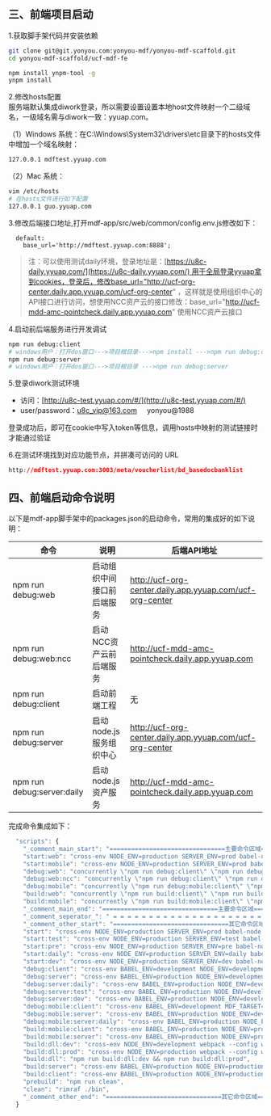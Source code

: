 <a name="391731ae"></a>
## 三、前端项目启动


1.获取脚手架代码并安装依赖
```bash
git clone git@git.yonyou.com:yonyou-mdf/yonyou-mdf-scaffold.git
cd yonyou-mdf-scaffold/ucf-mdf-fe

npm install ynpm-tool -g
ynpm install
```

2.修改hosts配置<br />服务端默认集成diwork登录，所以需要设置设置本地host文件映射一个二级域名，一级域名需与diwork一致：yyuap.com。

（1）Windows 系统：在C:\Windows\System32\drivers\etc目录下的hosts文件中增加一个域名映射：

```bash
127.0.0.1 mdftest.yyuap.com
```

（2）Mac 系统：
```bash
vim /etc/hosts
# 在hosts文件进行如下配置
127.0.0.1 guo.yyuap.com
```
3.修改后端接口地址,打开mdf-app/src/web/common/config.env.js修改如下：

```
  default:
    base_url='http://mdftest.yyuap.com:8888';
```

> 注：可以使用测试daily环境，登录地址是：[https://u8c-daily.yyuap.com/](https://u8c-daily.yyuap.com/) 用于全局登录yyuap拿到cookies，登录后，修改base_url="http://ucf-org-center.daily.app.yyuap.com/ucf-org-center" ，这样就是使用组织中心的API接口进行访问，想使用NCC资产云的接口修改：base_url="http://ucf-mdd-amc-pointcheck.daily.app.yyuap.com" 使用NCC资产云接口


4.启动前后端服务进行开发调试

```bash
npm run debug:client
# windows用户：打开dos窗口--->项目根目录--->npm install --->npm run debug:client
npm run debug:server
# windows用户：打开dos窗口--->项目根目录 --->npm run debug:server
```

5.登录diwork测试环境

- 访问：[http://u8c-test.yyuap.com/#/](http://u8c-test.yyuap.com/#/)
- user/password：u8c_vip@163.com     yonyou@1988

登录成功后，即可在cookie中写入token等信息，调用hosts中映射的测试链接时才能通过验证

6.在测试环境找到对应功能节点，并拼凑可访问的 URL

```css
http://mdftest.yyuap.com:3003/meta/voucherlist/bd_basedocbanklist
```

<a name="0QNgD"></a>
## 四、前端启动命令说明
以下是mdf-app脚手架中的packages.json的启动命令，常用的集成好的如下说明：

| 命令 | 说明 | 后端API地址 |
| --- | --- | --- |
| npm run debug:web | 启动组织中间接口前后端服务 | http://ucf-org-center.daily.app.yyuap.com/ucf-org-center |
| npm run debug:web:ncc | 启动NCC资产云前后端服务 | http://ucf-mdd-amc-pointcheck.daily.app.yyuap.com |
| npm run debug:client | 启动前端工程 | 无 |
| npm run debug:server | 启动node.js服务组织中心 | http://ucf-org-center.daily.app.yyuap.com/ucf-org-center |
| npm run debug:server:daily | 启动node.js资产服务 | http://ucf-mdd-amc-pointcheck.daily.app.yyuap.com |


完成命令集成如下：

```javascript
  "scripts": {
    "_comment_main_start": "================================主要命令区域================================",
    "start:web": "cross-env NODE_ENV=production SERVER_ENV=prod babel-node --only=src,node_modules/@mdf bin/web/server/index.js",
    "start:mobile": "cross-env NODE_ENV=production SERVER_ENV=prod babel-node --only=src,node_modules/@mdf bin/mobile/server/index.js",
    "debug:web": "concurrently \"npm run debug:client\" \"npm run debug:server\"",
    "debug:web:ncc": "concurrently \"npm run debug:client\" \"npm run debug:server:daily\"",
    "debug:mobile": "concurrently \"npm run debug:mobile:client\" \"npm run debug:mobile:server\"",
    "build:web": "concurrently \"npm run build:client\" \"npm run build:server\"",
    "build:mobile": "concurrently \"npm run build:mobile:client\" \"npm run build:mobile:server\"",
    "_comment_main_end": "================================主要命令区域================================",
    "_comment_seperator_": " = = = = = = = = = = = = = = = = = = = = = = = = = = = = = = = = = = = = = = = = ",
    "_comment_other_start": "================================其它命令区域================================",
    "start": "cross-env NODE_ENV=production SERVER_ENV=prod babel-node --only=src,node_modules/@mdf bin/web/server/index.js",
    "start:test": "cross-env NODE_ENV=production SERVER_ENV=test babel-node --only=src,node_modules/@mdf bin/web/server/index.js",
    "start:pre": "cross-env NODE_ENV=production SERVER_ENV=pre babel-node --only=src,node_modules/@mdf bin/web/server/index.js",
    "start:daily": "cross-env NODE_ENV=production SERVER_ENV=daily babel-node --only=src,node_modules/@mdf bin/web/server/index.js",
    "start:dev": "cross-env NODE_ENV=production SERVER_ENV=dev babel-node --only=src,node_modules/@mdf bin/web/server/index.js",
    "debug:client": "cross-env BABEL_ENV=development NODE_ENV=development webpack-dev-server --progress --colors  --config webpack.config.js",
    "debug:server": "cross-env BABEL_ENV=production NODE_ENV=development SERVER_ENV=prod nodemon -w src/web/server -w src/web/common --exec babel-node --only=src,node_modules/@mdf --inspect src/web/server/index.js",
    "debug:server:daily": "cross-env BABEL_ENV=production NODE_ENV=development SERVER_ENV=daily nodemon -w src/web/server -w src/web/common --exec babel-node --only=src,node_modules/@mdf --inspect src/web/server/index.js",
    "debug:server:test": "cross-env BABEL_ENV=production NODE_ENV=development SERVER_ENV=test   nodemon -w src/web/server -w src/web/common --exec babel-node --only=src,node_modules/@mdf --inspect src/web/server/index.js",
    "debug:server:dev": "cross-env BABEL_ENV=production NODE_ENV=development SERVER_ENV=dev     nodemon -w src/web/server -w src/web/common --exec babel-node --only=src,node_modules/@mdf --inspect src/web/server/index.js",
    "debug:mobile:client": "cross-env BABEL_ENV=development MDF_TARGET=mobile webpack-dev-server --progress --profile --colors  --config webpack.config.js",
    "debug:mobile:server": "cross-env BABEL_ENV=production NODE_ENV=development MDF_TARGET=mobile nodemon -w src/mobile/server -w src/mobile/common --exec babel-node --only=src,node_modules/@mdf --inspect src/mobile/server/app.mobile.jsx",
    "debug:mobile:server:daily": "cross-env BABEL_ENV=production NODE_ENV=development MDF_TARGET=mobile SERVER_ENV=daily nodemon -w src/mobile/server -w src/mobile/common --exec babel-node --only=src,node_modules/@mdf --inspect src/mobile/server/app.mobile.jsx",
    "build:mobile:client": "cross-env BABEL_ENV=production NODE_ENV=production MDF_TARGET=mobile webpack --config webpack.config.js --colors --progress && echo '移动程序：编译完成'",
    "build:mobile:server": "cross-env BABEL_ENV=production NODE_ENV=production MDF_TARGET=mobile babel src -d bin --ignore client && echo '后端程序：编译完成'",
    "build:dll:dev": "cross-env NODE_ENV=development webpack --config webpack.dll.config.js",
    "build:dll:prod": "cross-env NODE_ENV=production webpack --config webpack.dll.config.js",
    "build:dll": "npm run build:dll:dev && npm run build:dll:prod",
    "build:server": "cross-env BABEL_ENV=production NODE_ENV=production babel src -d bin --ignore client && echo '后端程序：编译完成'",
    "build:client": "cross-env BABEL_ENV=production NODE_ENV=production webpack --config webpack.config.js --colors --progress && echo '前端程序：编译完成'",
    "prebuild": "npm run clean",
    "clean": "rimraf ./bin",
    "_comment_other_end": "================================其它命令区域================================"
  }
```